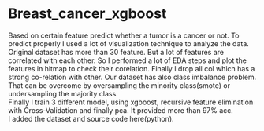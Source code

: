 # Breast_cancer_xgboost

Based on certain feature predict whether a tumor is a cancer or not. To predict properly I used a lot of visualization technique to analyze the data. Original dataset has more than 30 feature. But a lot of features are correlated with each other. So I performed a lot of EDA steps and plot the features in hitmap to check their corelation. Finally I drop all col which has a strong co-relation with other. Our dataset has also class imbalance problem. That can be overcome by oversampling the minority class(smote) or undersampling the majority class.   
Finally I train 3 different model, using xgboost, recursive feature elimination with Cross-Validation and finally pca. It provided more than 97% acc.   
I added the dataset and source code here(python).
